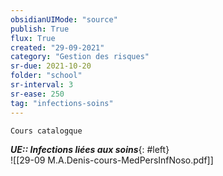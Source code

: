 ```yaml
---
obsidianUIMode: "source"
publish: True
flux: True
created: "29-09-2021"
category: "Gestion des risques"
sr-due: 2021-10-20
folder: "school"
sr-interval: 3
sr-ease: 250
tag: "infections-soins"
---
```

	Cours catalogque
***UE:: Infections liées aux soins***{: #left}  
![[29-09 M.A.Denis-cours-MedPersInfNoso.pdf]]